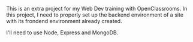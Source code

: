 This is an extra project for my Web Dev training with OpenClassrooms.
In this project, I need to properly set up the backend environment of a site with its frondend environment already created.

I'll need to use Node, Express and MongoDB.